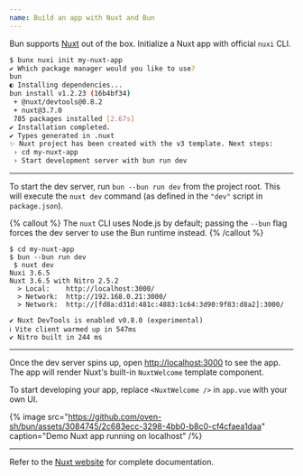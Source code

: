 ```yaml
---
name: Build an app with Nuxt and Bun
---
```


Bun supports [Nuxt](https://nuxt.com) out of the box. Initialize a Nuxt app with official `nuxi` CLI.

```sh
$ bunx nuxi init my-nuxt-app
✔ Which package manager would you like to use?
bun
◐ Installing dependencies...
bun install v1.2.23 (16b4bf34)
 + @nuxt/devtools@0.8.2
 + nuxt@3.7.0
 785 packages installed [2.67s]
✔ Installation completed.
✔ Types generated in .nuxt
✨ Nuxt project has been created with the v3 template. Next steps:
 › cd my-nuxt-app
 › Start development server with bun run dev
```

---

To start the dev server, run `bun --bun run dev` from the project root. This will execute the `nuxt dev` command (as defined in the `"dev"` script in `package.json`).

{% callout %}
The `nuxt` CLI uses Node.js by default; passing the `--bun` flag forces the dev server to use the Bun runtime instead.
{% /callout %}

```
$ cd my-nuxt-app
$ bun --bun run dev
 $ nuxt dev
Nuxi 3.6.5
Nuxt 3.6.5 with Nitro 2.5.2
  > Local:    http://localhost:3000/
  > Network:  http://192.168.0.21:3000/
  > Network:  http://[fd8a:d31d:481c:4883:1c64:3d90:9f83:d8a2]:3000/

✔ Nuxt DevTools is enabled v0.8.0 (experimental)
ℹ Vite client warmed up in 547ms
✔ Nitro built in 244 ms
```

---

Once the dev server spins up, open [http://localhost:3000](http://localhost:3000) to see the app. The app will render Nuxt's built-in `NuxtWelcome` template component.

To start developing your app, replace `<NuxtWelcome />` in `app.vue` with your own UI.

{% image src="https://github.com/oven-sh/bun/assets/3084745/2c683ecc-3298-4bb0-b8c0-cf4cfaea1daa" caption="Demo Nuxt app running on localhost" /%}

---

Refer to the [Nuxt website](https://nuxt.com/docs) for complete documentation.
